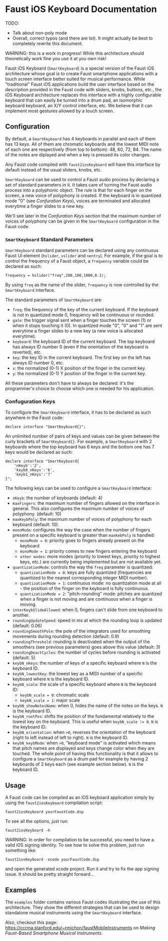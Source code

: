 # Faust iOS Keyboard Documentation

TODO:

* Talk about non-poly mode
* Overall, correct typos (and there are lot). It might actually be best to completely rewrite this document.

WARNING: this is a work in progress! While this architecture should theoretically work fine you use it at you own risk! 

Faust iOS Keyboard (`SmartKeyboard`) is a special version of the Faust iOS architecture whose goal is to create Faust smartphone applications with a touch screen interface better suited for musical performance. While "traditional" Faust iOS applications build the user interface based on the description provided in the Faust code with sliders, knobs, buttons, etc., the iOS Keyboard architecture replaces this interface with a highly configurable keyboard that can easily be turned into a drum pad, an isomorphic keyboard keyboard, an X/Y control interface, etc. We believe that it can implement most gestures allowed by a touch screen.

## Configuration

By default, a `SmartKeyboard` has 4 keyboards in parallel and each of them has 13 keys. All of them are chromatic keyboards and the lowest MIDI note of each one are respectively (from top to bottom): 48, 60, 72, 84. The name of the notes are diplayed and when a key is pressed its color changes. 

Any Faust code compiled with `faust2iosKeyboard` will have this interface by default instead of the usual sliders, knobs, etc.

`SmartKeyboard` can be used to control a Faust audio process by declaring a set of standard parameters in it. It takes care of turning the Faust audio process into a polyphonic object. The rule is that for each finger on the screen, a new voice of polyphony is created. If the keyboard is in quantized mode "0" (see *Confuration Keys*), voices are terminated and allocated everytime a finger slides to a new key. 

We'll see later in the *Confuration Keys* section that the maximum number of voices of polyphony can be given in the `SmartKeyboard` configuration in the Faust code.

### `SmartKeyboard` Standard Parameters

`SmartKeyboard` standard parameters can be declared using any continuous Faust UI element (`hslider`, `vslider` and `nentry`). For example, if the goal is to control the frequency of a Faust object, a `frequency` variable could be declared as such:

```
frequency = hslider("freq",200,100,1000,0.1);
```

By using `freq` as the name of the slider, `frequency` is now controlled by the `SmartKeyboard` interface.

The standard parameters of `SmartKeyboard` are: 

* `freq`: the frequency of the key of the current keyboard. If the keyboard is not in quantized mode 0, frequency will be continuous or rounded.
* `gate`: the trigger signal sent when a finger touches the screen (1) or when it stops touching it (0). In quantized mode "0", "0" and "1" are sent everytime a finger slides to a new key (a new voice is allocated everytime).
* `keyboard`: the keyboard ID of the current keyboard. The top keyboard has always ID number 0 (even if the orientation of the keyboard is reverted), etc.
* `key`: the key ID in the current keyboard. The first key on the left has always ID number 0, etc.
* `x`: the normalized (0-1) X position of the finger in the current key.
* `y`: the normalized (0-1) Y position of the finger in the current key.

All these parameters don't have to always be declared: it's the programmer's choice to choose which one is needed for his application. 

### Confuguration Keys

To configure the `SmartKeyboard` interface, it has to be declared as such anywhere in the Faust code:

```
declare interface "SmartKeyboard{}";
```

An unlimited number of pairs of keys and values can be given between the curly brackets of `SmartKeyboard{}`.  For example, a `SmartKeyboard` with 2 keyboards where the top keyboard has 6 keys and the bottom one has 7 keys would be declared as such:

```
declare interface "SmartKeyboard{
	'nKeyb':'2',
	'keyb0_nKeys':'6',
	'keyb1_nKeys':'7'
}";
```

The following keys can be used to configure a `SmartKeyboard` interface:

* `nKeyb`: the number of keyboards (default: 4)
* `maxFingers`: the maximum number of fingers allowed on the interface in general. This also configures the maximum number of voices of polyphony. (default: 10)
* `maxKeybPoly`: the maximum number of voices of polyphony for each keyboard (default: 10). 
* `monoMode`: configures the way the case when the number of fingers present on a specific keyboard is greater than `maxKebPoly` is handled:
	* `monoMode = 0`: priority goes to fingers already present on the keyboard
	* `monoMode = 1`: priority comes to new fingers entering the keyboard
	* `other modes`: more modes (priority to lowest keys, priority to highest keys, etc.) are currently being implemented but are not available yet.
* `quantizationMode`: controls the way the `freq` parameter is quantized:
	* `quantizationMode = 0`: keys are fully quantized (frequencies are quantized to the nearest corresponding integer MIDI number).
	* `quantizationMode = 1`: continuous mode: no quantization mode at all - the position of the finger on the keyboard is fully continuous.
	* `quantizationMode = 2`: "pitch-rounding" mode: pitches are quantized when a finger is not moving and are continuous when a finger is moving.
* `interKeybSlideAllowed`: when 0, fingers can't slide from one keyboard to another.
* `roundingUpdateSpeed`: speed in ms at which the rounding loop is updated (default: 0.06)
* `roundingSmoothPole`: the pole of the integrators used for smoothing movements during rounding detection (default: 0.9)
* `roundingThreshold`: rounding is deactivated when the output of the smoothers (see previous parameters) goes above this value (default: 3)
* `roundingDeactCycles`: the number of cycles before rounding is activated (default: 5)
* `keybN_nKeys`: the number of keys of a specific keyboard where `N` is the keyboard ID.
* `keybN_lowestKey`: the lowest key as a MIDI number of a specific keyboard where `N` is the keyboard ID.
* `keybN_scale`: the scale of a specific keyboard where `N` is the keyboard ID:
	* `keybN_scale = 0`: chromatic scale
	* `keybN_scale = 1`: major scale
* `keybN_showNotesName`: when 0, hides the name of the notes on the keys. `N` is the keyboard ID.
* `keybN_rootPos`: shifts the position of the fundamental relatively to the lowest key on the keyboard. This is useful when `keybN_scale != 0`. `N` is the keyboard ID.
* `keybN_orientation`: when `>0`, reverses the orientation of the keyboard (right to left instead of left to right). `N` is the keyboard ID.
* `keybN_keybMode`: when `>0`, "keyboard mode" is activated which means that pitch names are displayed and keys change color when they are touched. The whole point of having this functionality is that it allows to configure a `SmartKeyboard` as a drum pad for example by having 2 keyboards of 2 keys each (see example section below). `N` is the keyboard ID. 

## Usage

A Faust code can be compiled as an iOS keyboard application simply by using the `faust2iosKeyboard` compilation script:

```
faust2iosKeyboard yourFaustCode.dsp
```

To see all the options, just run:

```
faust2iosKeyboard -h
```

WARNING: In order for compilation to be successful, you need to have a valid iOS signing identity. To see how to solve this problem, just run something like:

```
faust2iosKeyboard -xcode yourFaustCode.dsp
```

and open the generated xcode project. Run it and try to fix the app signing issue. It should be pretty straight forward...

## Examples

The `examples` folder contains various Faust codes illustrating the use of this architecture. They show the different strategies that can be used to design standalone musical instruments using the `SmartKeyboard` interface.

Also, checkout this page: <https://ccrma.stanford.edu/~rmichon/faustMobileInstruments> on *Making Faust-Based Smartphone Musical Instruments*.
